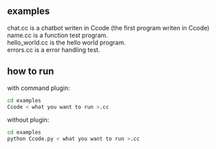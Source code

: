 ## examples

chat.cc is a chatbot writen in Ccode (the first program writen in Ccode)  
name.cc is a function test program.  
hello_world.cc is the hello world program.  
errors.cc is a error handling test.  
## how to run
with command plugin:
```bash
cd examples
Ccode < what you want to run >.cc
```
without plugin:
```bash
cd examples
python Ccode.py < what you want to run >.cc
```
